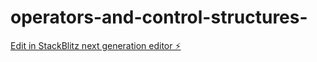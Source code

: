 # operators-and-control-structures-

[Edit in StackBlitz next generation editor ⚡️](https://stackblitz.com/~/github.com/adibadi12/operators-and-control-structures-)